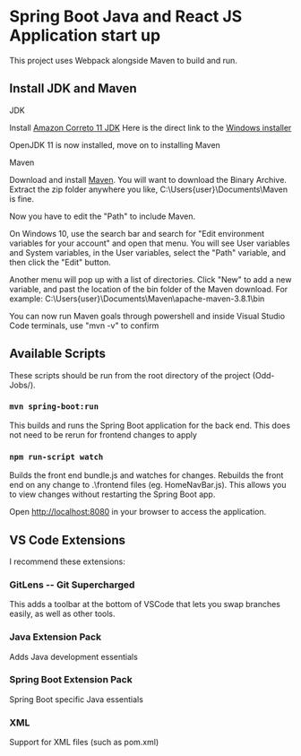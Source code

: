 # Spring Boot Java and React JS Application start up

This project uses Webpack alongside Maven to build and run.

## Install JDK and Maven

JDK

Install [Amazon Correto 11 JDK](https://docs.aws.amazon.com/corretto/latest/corretto-11-ug/downloads-list.html)
Here is the direct link to the [Windows installer](https://corretto.aws/downloads/latest/amazon-corretto-11-x86-windows-jdk.msi)

OpenJDK 11 is now installed, move on to installing Maven

Maven

Download and install [Maven](https://maven.apache.org/download.cgi). 
You will want to download the Binary Archive.
Extract the zip folder anywhere you like, C:\Users\{user}\Documents\Maven is fine.

Now you have to edit the "Path" to include Maven.

On Windows 10, use the search bar and search for "Edit environment variables for your account" and open that menu.
You will see User variables and System variables, in the User variables, select the "Path" variable, and then click the "Edit" button.

Another menu will pop up with a list of directories. Click "New" to add a new variable, and past the location of the bin folder of the Maven download. 
For example: C:\Users\{user}\Documents\Maven\apache-maven-3.8.1\bin

You can now run Maven goals through powershell and inside Visual Studio Code terminals, use "mvn -v" to confirm

## Available Scripts

These scripts should be run from the root directory of the project (Odd-Jobs/).

### `mvn spring-boot:run`

This builds and runs the Spring Boot application for the back end. 
This does not need to be rerun for frontend changes to apply

### `npm run-script watch`

Builds the front end bundle.js and watches for changes.
Rebuilds the front end on any change to .\frontend files (eg. HomeNavBar.js).
This allows you to view changes without restarting the Spring Boot app.

Open [http://localhost:8080](http://localhost:8080) in your browser to access the application.

## VS Code Extensions

I recommend these extensions:

### GitLens -- Git Supercharged

This adds a toolbar at the bottom of VSCode that lets you swap branches easily, as well as other tools.

### Java Extension Pack

Adds Java development essentials

### Spring Boot Extension Pack

Spring Boot specific Java essentials

### XML 

Support for XML files (such as pom.xml)




